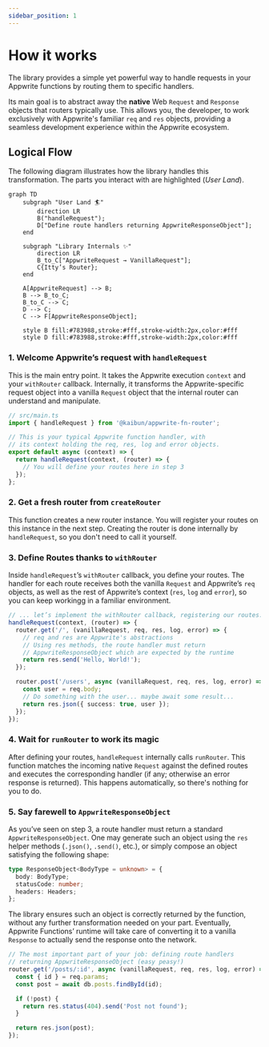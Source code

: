 ```yaml
---
sidebar_position: 1
---
```


# How it works

The library provides a simple yet powerful way to handle requests in your Appwrite functions by routing them to specific handlers.

Its main goal is to abstract away the **native** Web `Request` and `Response` objects that routers typically use. This allows you, the developer, to work exclusively with Appwrite's familiar `req` and `res` objects, providing a seamless development experience within the Appwrite ecosystem.

## Logical Flow

The following diagram illustrates how the library handles this transformation. The parts you interact with are highlighted (_User Land_).

```mermaid
graph TD
    subgraph "User Land 🏄"
        direction LR
        B("handleRequest");
        D["Define route handlers returning AppwriteResponseObject"];
    end

    subgraph "Library Internals ✨"
        direction LR
        B_to_C["AppwriteRequest → VanillaRequest"];
        C{Itty’s Router};
    end

    A[AppwriteRequest] --> B;
    B --> B_to_C;
    B_to_C --> C;
    D --> C;
    C --> F[AppwriteResponseObject];

    style B fill:#783988,stroke:#fff,stroke-width:2px,color:#fff
    style D fill:#783988,stroke:#fff,stroke-width:2px,color:#fff
```

### 1. Welcome Appwrite’s request with `handleRequest`

This is the main entry point. It takes the Appwrite execution `context` and your `withRouter` callback.
Internally, it transforms the Appwrite-specific request object into a vanilla `Request` object that the internal router can understand and manipulate.

```typescript
// src/main.ts
import { handleRequest } from '@kaibun/appwrite-fn-router';

// This is your typical Appwrite function handler, with
// its context holding the req, res, log and error objects.
export default async (context) => {
  return handleRequest(context, (router) => {
    // You will define your routes here in step 3
  });
};
```

### 2. Get a fresh router from `createRouter`

This function creates a new router instance. You will register your routes on this instance in the next step. Creating the router is done internally by `handleRequest`, so you don't need to call it yourself.

### 3. Define Routes thanks to `withRouter`

Inside `handleRequest`’s `withRouter` callback, you define your routes. The handler for each route receives both the vanilla `Request` and Appwrite’s `req` objects, as well as the rest of Appwrite’s context (`res`, `log` and `error`), so you can keep workingg in a familiar environment.

```typescript
// ... let’s implement the withRouter callback, registering our routes:
handleRequest(context, (router) => {
  router.get('/', (vanillaRequest, req, res, log, error) => {
    // req and res are Appwrite's abstractions
    // Using res methods, the route handler must return
    // AppwriteResponseObject which are expected by the runtime
    return res.send('Hello, World!');
  });

  router.post('/users', async (vanillaRequest, req, res, log, error) => {
    const user = req.body;
    // Do something with the user... maybe await some result...
    return res.json({ success: true, user });
  });
});
```

### 4. Wait for `runRouter` to work its magic

After defining your routes, `handleRequest` internally calls `runRouter`. This function matches the incoming native `Request` against the defined routes and executes the corresponding handler (if any; otherwise an error response is returned). This happens automatically, so there's nothing for you to do.

### 5. Say farewell to `AppwriteResponseObject`

As you’ve seen on step 3, a route handler must return a standard `AppwriteResponseObject`. One may generate such an object using the `res` helper methods (`.json()`, `.send()`, etc.), or simply compose an object satisfying the following shape:

```ts
type ResponseObject<BodyType = unknown> = {
  body: BodyType;
  statusCode: number;
  headers: Headers;
};
```

The library ensures such an object is correctly returned by the function, without any further transformation needed on your part. Eventually, Appwrite Functions’ runtime will take care of converting it to a vanilla `Response` to actually send the response onto the network.

```typescript
// The most important part of your job: defining route handlers
// returning AppwriteResponseObject (easy peasy!)
router.get('/posts/:id', async (vanillaRequest, req, res, log, error) => {
  const { id } = req.params;
  const post = await db.posts.findById(id);

  if (!post) {
    return res.status(404).send('Post not found');
  }

  return res.json(post);
});
```
